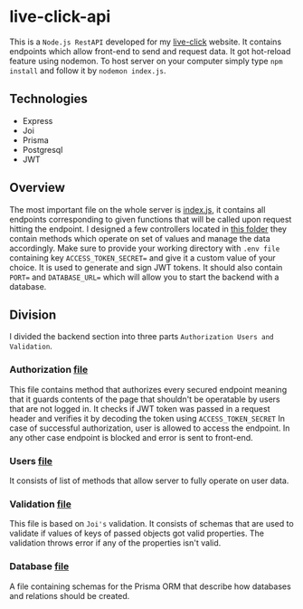 # live-click-api

This is a ```Node.js RestAPI``` developed for my [live-click](https://github.com/krzysiou/live-click) website. It contains endpoints which allow front-end to send and request data. It got hot-reload feature using nodemon. To host server on your computer simply type ```npm install``` and follow it by ```nodemon index.js```.

## Technologies

- Express
- Joi
- Prisma
- Postgresql
- JWT

## Overview

The most important file on the whole server is [index.js](./source/server.ts), it contains all endpoints corresponding to given functions that will be called upon request hitting the endpoint.
I designed a few controllers located in [this folder](./source/controllers) they contain methods which operate on set of values and manage the data accordingly. Make sure to provide your working directory with ```.env file``` containing key ```ACCESS_TOKEN_SECRET=``` and give it a custom value of your choice. It is used to generate and sign JWT tokens. It should also contain ```PORT=``` and ```DATABASE_URL=``` which will allow you to start the backend with a database.

## Division

I divided the backend section into three parts ```Authorization Users and Validation```.

### Authorization [file](./source/authorization/checkAuth.ts)

This file contains method that authorizes every secured endpoint meaning that it guards contents of the page that shouldn't be operatable by users that are not logged in. It checks if JWT token was passed in a request header and verifies it by decoding the token using ```ACCESS_TOKEN_SECRET```
In case of successful authorization, user is allowed to access the endpoint. In any other case endpoint is blocked and error is sent to front-end.

### Users [file](./source/controllers/users.ts)

It consists of list of methods that allow server to fully operate on user data.

### Validation [file](./source/validation.ts)

This file is based on ```Joi's``` validation. It consists of schemas that are used to validate if values of keys of passed objects got valid properties.
The validation throws error if any of the properties isn't valid.

### Database [file](./prisma/schema.prisma)

A file containing schemas for the Prisma ORM that describe how databases and relations should be created.

